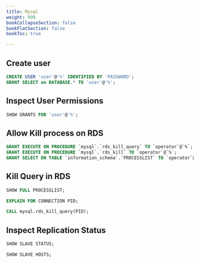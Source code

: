 ```yaml
---
title: Mysql
weight: 999
bookCollapseSection: false
bookFlatSection: false
bookToc: true

---
```


## Create user
```sql
CREATE USER 'user'@'%' IDENTIFIED BY 'PASSWORD';
GRANT SELECT on DATABASE.* TO 'user'@'%';
```

## Inspect User Permissions
```sql
SHOW GRANTS FOR 'user'@'%';
```

## Allow Kill process on RDS
```sql
GRANT EXECUTE ON PROCEDURE `mysql`.`rds_kill_query` TO `operator`@`%`;
GRANT EXECUTE ON PROCEDURE `mysql`.`rds_kill` TO `operator`@`%`;
GRANT SELECT ON TABLE `information_schema`.`PROCESSLIST` TO `operator`@`%`;
```


## Kill Query in RDS

```sql
SHOW FULL PROCESSLIST;

EXPLAIN FOR CONNECTION PID;

CALL mysql.rds_kill_query(PID);
```


## Inspect Replication Status

```sql
SHOW SLAVE STATUS;

SHOW SLAVE HOSTS;
```
